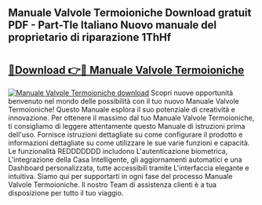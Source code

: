 ## Manuale Valvole Termoioniche Download gratuit PDF - Part-Tle Italiano Nuovo manuale del proprietario di riparazione 1ThHf

# <h2><a href="http://dfb0k40.blite.top/?on=Manuale+Valvole+Termoioniche">🔗Download 👉🔴 Manuale Valvole Termoioniche</a></h2>

[![Manuale Valvole Termoioniche download](https://i.imgur.com/lujVjoI.png)](http://dfb0k40.blite.top/?on=Manuale+Valvole+Termoioniche)
Scopri nuove opportunità benvenuto nel mondo delle possibilità con il tuo nuovo Manuale Valvole Termoioniche! Questo Manuale esplora il suo potenziale di creatività e innovazione. Per ottenere il massimo dal tuo Manuale Valvole Termoioniche, ti consigliamo di leggere attentamente questo Manuale di istruzioni prima dell'uso. Fornisce istruzioni dettagliate su come configurare il prodotto e informazioni dettagliate su come utilizzare le sue varie funzioni e capacità. Le funzionalità REDDDDDDD includono L'autenticazione biometrica, L'integrazione della Casa Intelligente, gli aggiornamenti automatici e una Dashboard personalizzata, tutte accessibili tramite L'interfaccia elegante e intuitiva. Siamo qui per supportarti in ogni fase del processo Manuale Valvole Termoioniche. Il nostro Team di assistenza clienti è a tua disposizione per tutto il tuo viaggio.
